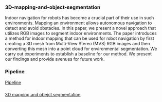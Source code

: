 ### 3D-mapping-and-object-segmentation
Indoor navigation for robots has become a crucial part of their use in such environments. Mapping an environment allows autonomous navigation to detect and avoid obstacles. In this paper, we present a novel approach that utilizes RGB images to segment indoor environments. The paper introduces a method for indoor mapping that can be used for robot navigation by first creating a 3D mesh from Multi-View Stereo (MVS) RGB images and then converting this mesh into a point cloud for environmental segmentation. We carry out experiments to establish a baseline for our method. We present our findings and provide avenues for future work.

### Pipeline 
[Pipeline](https://github.com/nishantpandey4/3D-mapping-and-object-segmentation/blob/main/pipeline.jpg)

###

[3D mapping and obejct segmentation](https://github.com/nishantpandey4/3D-mapping-and-object-segmentation/blob/main/3D%20mapping%20and%20obejct%20segmentation.pdf)
